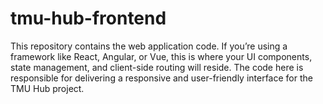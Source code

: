# tmu-hub-frontend
This repository contains the web application code. If you’re using a framework like React, Angular, or Vue, this is where your UI components, state management, and client-side routing will reside. The code here is responsible for delivering a responsive and user-friendly interface for the TMU Hub project.
